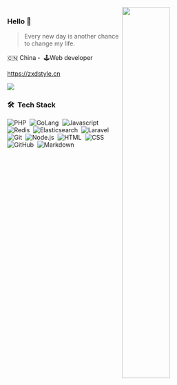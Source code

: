 <img align="right" width="47%" src="https://github-readme-stats.vercel.app/api/top-langs/?username=zxdstyle&theme=radical&layout=compact&langs_count=8＆hide=stylus,css,Less,HTML" />

### Hello 👋

> Every new day is another chance to change my life.

🇨🇳 China・ 🕹Web developer

https://zxdstyle.cn

![](https://komarev.com/ghpvc?username=zxdstyle&color=green)

### 🛠 &nbsp;Tech Stack

![PHP](https://img.shields.io/badge/-PHP-05122A?style=flat&logo=php)&nbsp;
![GoLang](https://img.shields.io/badge/-GoLang-05122A?style=flat&logo=go)&nbsp;
![Javascript](https://img.shields.io/badge/-javascript-05122A?style=flat&logo=javascript&logoColor=FFA518)&nbsp;
![Redis](https://img.shields.io/badge/-redis-05122A?style=flat&logo=redis&logoColor=A8B9CC)&nbsp;
![Elasticsearch](https://img.shields.io/badge/-elasticsearch-05122A?style=flat&logo=elasticsearch&logoColor=00599C)&nbsp;
![Laravel](https://img.shields.io/badge/-Laravel-05122A?style=flat&logo=laravel&logoColor=276DC3)\
![Git](https://img.shields.io/badge/-Git-05122A?style=flat&logo=git)&nbsp;
![Node.js](https://img.shields.io/badge/-Node.js-05122A?style=flat&logo=node.js)&nbsp;
![HTML](https://img.shields.io/badge/-HTML-05122A?style=flat&logo=HTML5)&nbsp;
![CSS](https://img.shields.io/badge/-CSS-05122A?style=flat&logo=CSS3&logoColor=1572B6)&nbsp;
![GitHub](https://img.shields.io/badge/-GitHub-05122A?style=flat&logo=github)&nbsp;
![Markdown](https://img.shields.io/badge/-Markdown-05122A?style=flat&logo=markdown)
